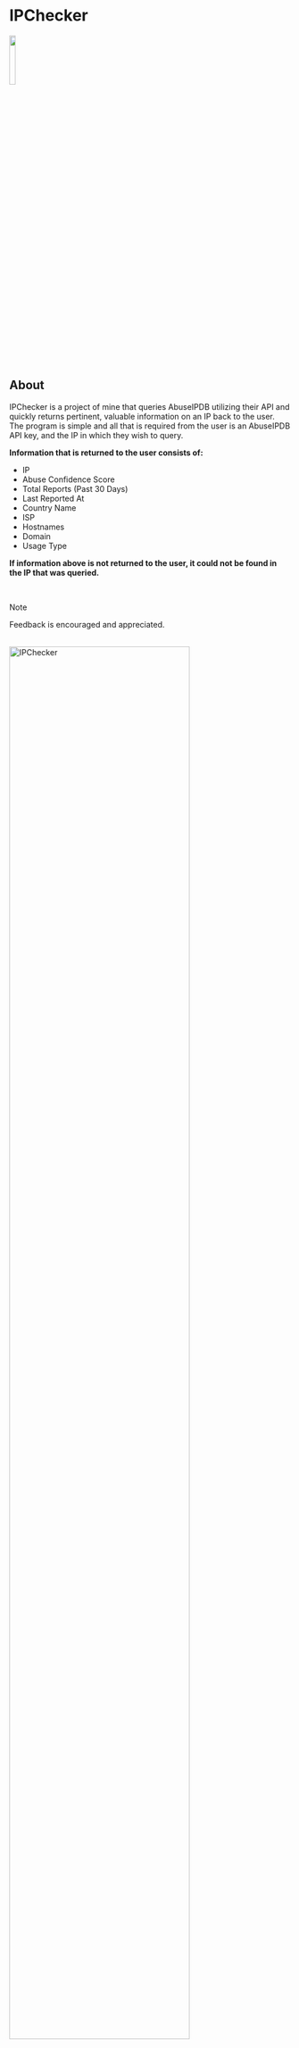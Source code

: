 # IPChecker
<img src="https://forthebadge.com/images/badges/made-with-python.png" height="15%" width="15%">

## About
IPChecker is a project of mine that queries AbuseIPDB utilizing their API and quickly returns pertinent, valuable information on an IP back to the user. The program is simple and all that is required from the user is an AbuseIPDB API key, and the IP in which they wish to query.

**Information that is returned to the user consists of:**       
* IP
* Abuse Confidence Score
* Total Reports (Past 30 Days)
* Last Reported At
* Country Name
* ISP
* Hostnames
* Domain
* Usage Type

**If information above is not returned to the user, it could not be found in the IP that was queried.**

</br>

> [!NOTE]
> Feedback is encouraged and appreciated.
</br>

<img src="https://imgur.com/BOyJlOb.png" height="80%" width="80%" alt="IPChecker">

**Certain aspects of the API such as returning reports made by users on the alleged use-case of the IP are in beta mode and are subject to not function properly. Due to this, the code does exist within the program, but is commented out.**
